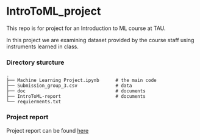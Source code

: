 # IntroToML_project
This repo is for project for an Introduction to ML course at TAU.

In this project we are examining dataset provided by the course staff using instruments learned in class.

### Directory sturcture


    .
    ├── Machine Learning Project.ipynb      # the main code
    ├── Submission_group_3.csv              # data   
    ├── doc                                 # documents
    ├── IntroToML-report                    # documents
    └── requierments.txt


### Project report 
Project report can be found [here](https://github.com/SolOlga/ComplexNetworks_project/blob/master/Complex%20networks%20-%20project.pdf)
